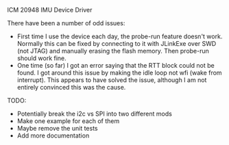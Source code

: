 ICM 20948 IMU Device Driver

There have been a number of odd issues:
- First time I use the device each day, the probe-run feature doesn't work. Normally this can be fixed by connecting to it
with JLinkExe over SWD (not JTAG) and manually erasing the flash memory. Then probe-run should work fine.
- One time (so far) I got an error saying that the RTT block could not be found. I got around this issue by making the
idle loop not wfi (wake from interrupt). This appears to have solved the issue, although I am not entirely convinced this was the cause.

TODO:
- Potentially break the i2c vs SPI into two different mods
- Make one example for each of them
- Maybe remove the unit tests
- Add more documentation
